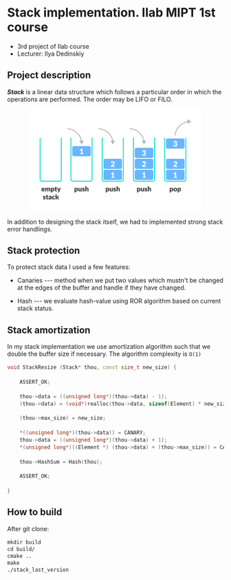 # Stack implementation. Ilab MIPT 1st course

* 3rd project of Ilab course
* Lecturer: Ilya Dedinskiy

## Project description

***Stack*** is a linear data structure which follows a particular order in which the operations are performed. The order may be LIFO or FILO.

<p align = "center"><img src = "pictures/stack.png" width = "400"></p>

In addition to designing the stack itself, we had to implemented strong stack error handlings.

## Stack protection

To protect stack data I used a few features:

* Canaries --- method when we put two values which mustn't be changed at the edges of the buffer and handle if they have changed.

* Hash --- we evaluate hash-value using ROR algorithm based on current stack status.

## Stack amortization

In my stack implementation we use amortization algorithm such that we double the buffer size if necessary. The algorithm complexity is ```O(1)```

```cpp
void StackResize (Stack* thou, const size_t new_size) {

    ASSERT_OK;

    thou->data = ((unsigned long*)(thou->data) - 1);
    (thou->data) = (void*)realloc(thou->data, sizeof(Element) * new_size + 2 * sizeof(unsigned long));

    (thou->max_size) = new_size;

    *((unsigned long*)(thou->data)) = CANARY;
    thou->data = ((unsigned long*)(thou->data) + 1);
    *(unsigned long*)((Element *) (thou->data) + (thou->max_size)) = CANARY;

    thou->HashSum = Hash(thou);

    ASSERT_OK;

}
```

## How to build

After git clone:

```
mkdir build
cd build/
cmake ..
make
./stack_last_version
```
